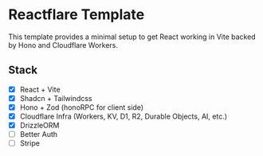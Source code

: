 # Reactflare Template

This template provides a minimal setup to get React working in Vite backed by Hono and Cloudflare Workers.

## Stack

- [x] React + Vite
- [x] Shadcn + Tailwindcss
- [x] Hono + Zod (honoRPC for client side)
- [x] Cloudflare Infra (Workers, KV, D1, R2, Durable Objects, AI, etc.)
- [x] DrizzleORM
- [ ] Better Auth
- [ ] Stripe

